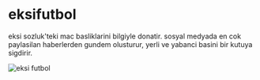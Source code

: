 eksifutbol
==========

eksi sozluk'teki mac basliklarini bilgiyle donatir. 
sosyal medyada en cok paylasilan haberlerden gundem olusturur, yerli ve yabanci basini bir kutuya sigdirir.

![eksi futbol](http://i.imgur.com/ufRkJpT.png)
